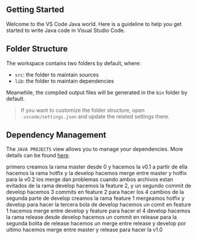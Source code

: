 ## Getting Started

Welcome to the VS Code Java world. Here is a guideline to help you get started to write Java code in Visual Studio Code.

## Folder Structure

The workspace contains two folders by default, where:

- `src`: the folder to maintain sources
- `lib`: the folder to maintain dependencies

Meanwhile, the compiled output files will be generated in the `bin` folder by default.

> If you want to customize the folder structure, open `.vscode/settings.json` and update the related settings there.

## Dependency Management

The `JAVA PROJECTS` view allows you to manage your dependencies. More details can be found [here](https://github.com/microsoft/vscode-java-dependency#manage-dependencies).

primero creamos la rama master desde 0 y hacemos la v0.1
a partir de ella hacemos la rama hotfix y la develop
hacemos merge entre master y hotfix para la v0.2 
los merge dan problemas cuando ambos archivos estan evitados
de la rama develop hacemos la feature 2, y un segundo commit de develop
hacemos 3 commits en feature 2 para hacer los 4 cambios
de la segunda parte de develop creamos la rama feature 1
mergeamos hotfix y develop para hacer la tercera bola de develop
hacemos un comit en feature 1
hacemos merge entre develop y feature para hacer el 4 develop
hacemos la rama release desde develop
hacemos un commit en release para la segunda bolita de release
hacemos un merge entre release y develop
por ultimo hacemos merge entre master y release para hacer la v1.0